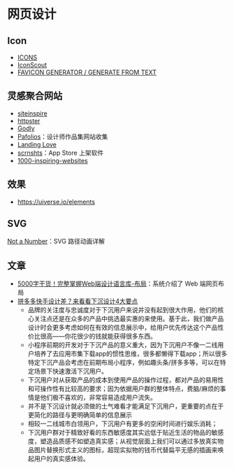 # 网页设计

## Icon

- [ICONS](https://icons8.com/icons)
- [IconScout](https://iconscout.com)
- [FAVICON GENERATOR / GENERATE FROM TEXT](https://favicon.io/favicon-generator/)

## 灵感聚合网站

- [siteinspire](https://www.siteinspire.com)
- [httpster](https://httpster.net)
- [Godly](https://godly.website)
- [Pafolios](https://pafolios.com/)：设计师作品集网站收集
- [Landing Love](https://www.landing.love/)
- [scrnshts](https://scrnshts.club)：App Store 上架软件
- [1000-inspiring-websites](https://supercreative.design/1000-inspiring-websites)

## 效果

- <https://uiverse.io/elements>

## SVG

[Not a Number](https://www.nan.fyi/svg-paths)：SVG 路径动画详解

## 文章

- [5000字干货！完整掌握Web端设计语言库-布局](https://mp.weixin.qq.com/s?__biz=MzI5Nzc3MzkyNw==&mid=2247492500&idx=1&sn=32f24ada46b06be4dcd39b5b5b49ea60&chksm=ecad5d9cdbdad48a85da171e7fe85914846b89c8c559e644d206c94216726516fcccb6f1f2f3#rd)：系统介绍了 Web 端网页布局
- [拼多多快手设计差？来看看下沉设计4大要点](https://www.woshipm.com/pd/4274935.html)
  - 品牌的关注度与忠诚度对于下沉用户来说并没有起到很大作用，他们的核心关注点还是在众多的产品中挑选最实惠的来使用。基于此，我们做产品设计时会更多考虑如何在有效的信息展示中，给用户优先传达这个产品性价比很高——你花很少的钱就能获得很多东西。
  - 小程序前期的开发对于下沉产品的意义重大，因为下沉用户不像一二线用户培养了去应用市集下载app的惯性思维，很多都懒得下载app；所以很多特定下沉产品会考虑在前期布局小程序，例如趣头条/拼多多等，可以在特定场景下快速激活下沉用户。
  - 下沉用户对从获取产品的成本到使用产品的操作过程，都对产品的易用性和可操作性有比较高的要求；因为依据用户群的整体特点，费脑/麻烦的事情是他们极不喜欢的，非常容易造成用户流失。
  - 并不是下沉设计就必须做的土气难看才能满足下沉用户，更重要的点在于更简化的路径与更明确简单的信息展示
  - 相较一二线城市白领用户，下沉用户有更多的空闲时间进行娱乐消耗；
  - 下沉用户群对于精致好看的东西敏感度其实远低于贴近生活的物品的敏感度，塑造品质感不如塑造真实感；从视觉层面上我们可以通过多放真实物品图片替换形式主义的图标，超现实拟物的钱币代替扁平无感的插画来唤起用户的真实感体验。

